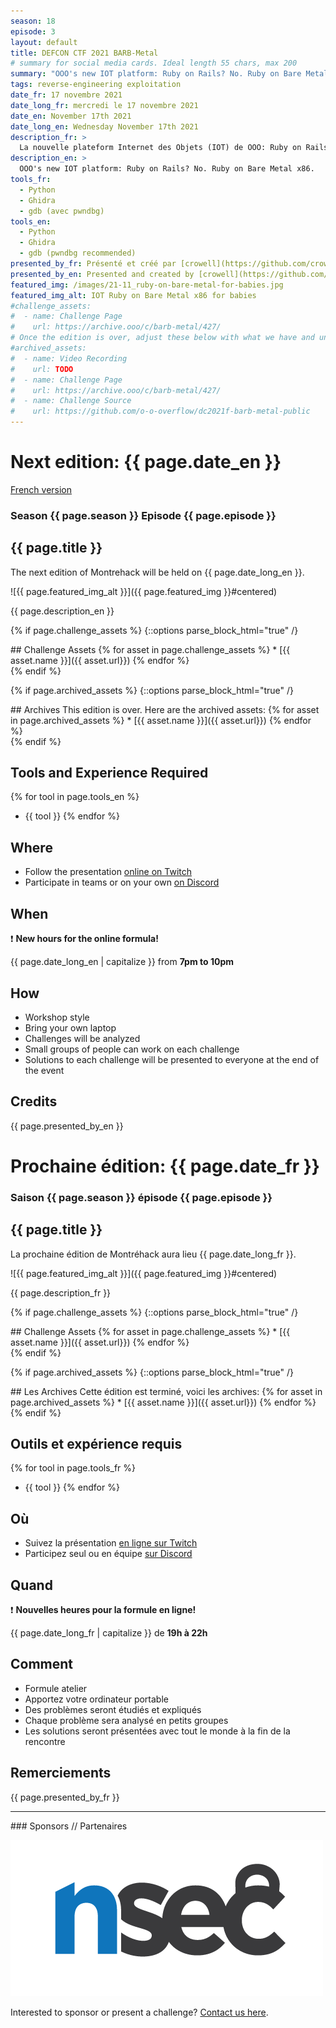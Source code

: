 ```yaml
---
season: 18
episode: 3
layout: default
title: DEFCON CTF 2021 BARB-Metal
# summary for social media cards. Ideal length 55 chars, max 200
summary: "OOO's new IOT platform: Ruby on Rails? No. Ruby on Bare Metal x86."
tags: reverse-engineering exploitation
date_fr: 17 novembre 2021
date_long_fr: mercredi le 17 novembre 2021
date_en: November 17th 2021
date_long_en: Wednesday November 17th 2021
description_fr: >
  La nouvelle plateform Internet des Objets (IOT) de OOO: Ruby on Rails? Non. Ruby direct sur le métal en x86.
description_en: >
  OOO's new IOT platform: Ruby on Rails? No. Ruby on Bare Metal x86.
tools_fr:
  - Python
  - Ghidra
  - gdb (avec pwndbg)
tools_en:
  - Python
  - Ghidra
  - gdb (pwndbg recommended)
presented_by_fr: Présenté et créé par [crowell](https://github.com/crowell) pour DEFCON 29 CTF Finals ([@defcon](https://twitter.com/defcon))
presented_by_en: Presented and created by [crowell](https://github.com/crowell) for DEFCON 29 CTF Finals ([@defcon](https://twitter.com/defcon))
featured_img: /images/21-11_ruby-on-bare-metal-for-babies.jpg
featured_img_alt: IOT Ruby on Bare Metal x86 for babies
#challenge_assets:
#  - name: Challenge Page
#    url: https://archive.ooo/c/barb-metal/427/
# Once the edition is over, adjust these below with what we have and uncomment
#archived_assets:
#  - name: Video Recording
#    url: TODO
#  - name: Challenge Page
#    url: https://archive.ooo/c/barb-metal/427/
#  - name: Challenge Source
#    url: https://github.com/o-o-overflow/dc2021f-barb-metal-public
---
```


# Next edition: {{ page.date_en }}
[French version](#french)

### Season {{ page.season }} Episode {{ page.episode }}

## {{ page.title }}

The next edition of Montrehack will be held on {{ page.date_long_en }}.

![{{ page.featured_img_alt }}]({{ page.featured_img }}#centered)

{{ page.description_en }}

{% if page.challenge_assets %}
{::options parse_block_html="true" /}
<div class="assets">
## Challenge Assets
{% for asset in page.challenge_assets %}
* [{{ asset.name }}]({{ asset.url}})
{% endfor %}
</div>
{% endif %}

{% if page.archived_assets %}
{::options parse_block_html="true" /}
<div class="archives">
## Archives
This edition is over. Here are the archived assets:
{% for asset in page.archived_assets %}
* [{{ asset.name }}]({{ asset.url}})
{% endfor %}
</div>
{% endif %}

## Tools and Experience Required

{% for tool in page.tools_en %}
* {{ tool }}
{% endfor %}

## Where

* Follow the presentation [online on Twitch](https://twitch.tv/montrehack/)
* Participate in teams or on your own [on Discord](https://discord.gg/4qfFwPX)

## When

:heavy_exclamation_mark: **New hours for the online formula!**

{{ page.date_long_en | capitalize }} from **7pm to 10pm**

## How

* Workshop style
* Bring your own laptop
* Challenges will be analyzed
* Small groups of people can work on each challenge
* Solutions to each challenge will be presented to everyone at the end of the event

## Credits

{{ page.presented_by_en }}

<a id="french"></a>

# Prochaine édition: {{ page.date_fr }}

### Saison {{ page.season }} épisode {{ page.episode }}

## {{ page.title }}

La prochaine édition de Montréhack aura lieu {{ page.date_long_fr }}.

![{{ page.featured_img_alt }}]({{ page.featured_img }}#centered)

{{ page.description_fr }}

{% if page.challenge_assets %}
{::options parse_block_html="true" /}
<div class="assets">
## Challenge Assets
{% for asset in page.challenge_assets %}
* [{{ asset.name }}]({{ asset.url}})
{% endfor %}
</div>
{% endif %}

{% if page.archived_assets %}
{::options parse_block_html="true" /}
<div class="archives">
## Les Archives
Cette édition est terminé, voici les archives:
{% for asset in page.archived_assets %}
* [{{ asset.name }}]({{ asset.url}})
{% endfor %}
</div>
{% endif %}

## Outils et expérience requis

{% for tool in page.tools_fr %}
* {{ tool }}
{% endfor %}

## Où

* Suivez la présentation [en ligne sur Twitch](https://twitch.tv/montrehack/)
* Participez seul ou en équipe [sur Discord](https://discord.gg/4qfFwPX)

## Quand

:heavy_exclamation_mark: **Nouvelles heures pour la formule en ligne!**

{{ page.date_long_fr | capitalize }} de **19h à 22h**

## Comment

* Formule atelier
* Apportez votre ordinateur portable
* Des problèmes seront étudiés et expliqués
* Chaque problème sera analysé en petits groupes
* Les solutions seront présentées avec tout le monde à la fin de la rencontre

## Remerciements

{{ page.presented_by_fr }}

<hr/>
### Sponsors // Partenaires

[![NorthSec](/images/nsec_logo.png)](https://nsec.io/)

Interested to sponsor or present a challenge? [Contact us here](https://docs.google.com/forms/d/e/1FAIpQLSecc0vfe3pIwMJjIBCYW4G43ZwtagwVESu_qHKnglnBc3R3ww/viewform?usp=sf_link).
